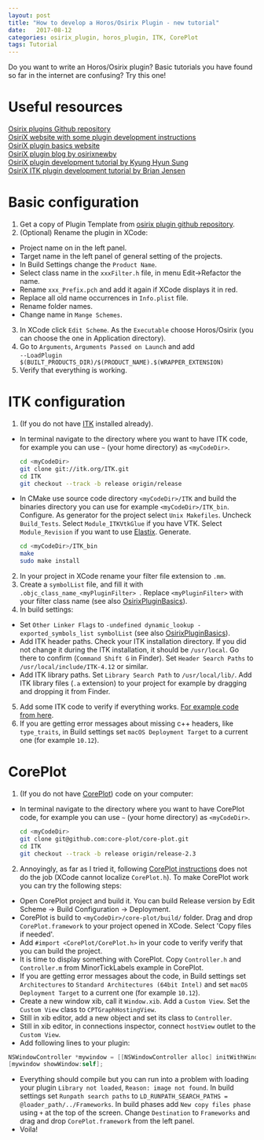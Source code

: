 ```yaml
---
layout: post
title: "How to develop a Horos/Osirix Plugin - new tutorial"
date:   2017-08-12
categories: osirix_plugin, horos_plugin, ITK, CorePlot
tags: Tutorial
---
```


Do you want to write an Horos/Osirix plugin? Basic tutorials you have found so far in the internet are confusing? Try this one!

# Useful resources
[Osirix plugins Github repository](https://github.com/pixmeo/osirixplugins)  
[OsiriX website with some plugin development instructions](http://www.osirix-viewer.com/Documentation/Guides/Development/)  
[OsiriX plugin basics website](https://osirixpluginbasics.wordpress.com)  
[OsiriX plugin blog by osirixnewby](http://myfirstosirixplugin.blogspot.com/)  
[OsiriX plugin development tutorial by Kyung Hyun Sung](http://kyungs.bol.ucla.edu/Site/Software.html)  
[OsiriX ITK plugin development tutorial by Brian Jensen](http://campar.in.tum.de/Students/SepOsiriXSegmentation)

# Basic configuration
1. Get a copy of Plugin Template from [osirix plugin github repository](https://github.com/pixmeo/osirixplugins).
2. (Optional) Rename the plugin in XCode:
  * Project name on in the left panel.
  * Target name in the left panel of general setting of the projects.
  * In Build Settings change the `Product Name`.
  * Select class name in the `xxxFilter.h` file, in menu Edit->Refactor the name.
  * Rename `xxx_Prefix.pch` and add it again if XCode displays it in red.
  * Replace all old name occurrences in `Info.plist` file.
  * Rename folder names.
  * Change name in `Mange Schemes`.
3. In XCode click `Edit Scheme`. As the `Executable` choose Horos/Osirix (you can choose the one in Application directory).
4. Go to `Arguments`, `Arguments Passed on Launch` and add     
  `--LoadPlugin $(BUILT_PRODUCTS_DIR)/$(PRODUCT_NAME).$(WRAPPER_EXTENSION)`
5. Verify that everything is working.

# ITK configuration
1. (If you do not have [ITK](http://itk.org) installed already).  
  * In terminal navigate to the directory where you want to have ITK code, for example you can use `~` (your home directory) as `<myCodeDir>`.  
    ```bash
    cd <myCodeDir>  
    git clone git://itk.org/ITK.git  
    cd ITK  
    git checkout --track -b release origin/release
    ```
  * In CMake use source code directory `<myCodeDir>/ITK` and build the binaries directory you can use for example `<myCodeDir>/ITK_bin`. Configure. As generator for the project select `Unix Makefiles`. Uncheck `Build_Tests`. Select `Module_ITKVtkGlue` if you have VTK. Select `Module_Revision` if you want to use [Elastix](http://elastix.isi.uu.nl/). Generate.
    ```sh
    cd <myCodeDir>/ITK_bin  
    make
    sudo make install
    ```
2. In your project in XCode rename your filter file extension to `.mm`.
3. Create a `symbolList` file, and fill it with `.objc_class_name_<myPluginFilter> `.
Replace `<myPluginFilter>` with your filter class name (see also [OsirixPluginBasics](https://osirixpluginbasics.wordpress.com/2015/09/29/osirix-plugin-with-itk4/)).
4. In build settings:
  * Set `Other Linker Flags` to `-undefined dynamic_lookup -exported_symbols_list symbolList` (see also [OsirixPluginBasics](https://osirixpluginbasics.wordpress.com/2015/09/29/osirix-plugin-with-itk4/)).
  * Add ITK header paths. Check your ITK installation directory. If you did not change it during the ITK installation, it should be `/usr/local`. Go there to confirm (`Command Shift G` in Finder). Set `Header Search Paths` to `/usr/local/include/ITK-4.12` or similar.
  * Add ITK library paths. Set `Library Search Path` to `/usr/local/lib/`. Add ITK library files (`.a` extension) to your project for example by dragging and dropping it from Finder.
5. Add some ITK code to verify if everything works. [For example code from here](https://gist.github.com/MRKonrad/b48712778aebb07000fd93a739beab66).
6. If you are getting error messages about missing c++ headers, like `type_traits`, in Build settings set `macOS Deployment Target` to a current one (for example `10.12`).

# CorePlot

1. (If you do not have [CorePlot](https://github.com/core-plot/core-plot)) code on your computer:
  * In terminal navigate to the directory where you want to have CorePlot code, for example you can use `~` (your home directory) as `<myCodeDir>`.  
    ```sh
    cd <myCodeDir>  
    git clone git@github.com:core-plot/core-plot.git  
    cd ITK  
    git checkout --track -b release origin/release-2.3  
    ```
2. Annoyingly, as far as I tried it, following [CorePlot instructions](https://github.com/core-plot/core-plot/wiki/Using-Core-Plot-in-an-Application) does not do the job (XCode cannot localize `CorePlot.h`). To make CorePlot work you can try the following steps:
  * Open CorePlot project and build it. You can build Release version by Edit Scheme -> Build Configuration -> Deployment.
  * CorePlot is build to `<myCodeDir>/core-plot/build/` folder. Drag and drop `CorePlot.framework` to your project opened in XCode. Select 'Copy files if needed'.
  * Add `#import <CorePlot/CorePlot.h>` in your code to verify verify that you can build the project.
  * It is time to display something with CorePlot. Copy `Controller.h` and `Controller.m` from MinorTickLabels example in CorePlot.
  * If you are getting error messages about the code, in Build settings set `Architectures` to `Standard Architectures (64bit Intel)` and set `macOS Deployment Target` to a current one (for example `10.12`).
  * Create a new window xib, call it `Window.xib`. Add a `Custom View`. Set the `Custom View` class to `CPTGraphHostingView`.
  * Still in xib editor, add a new object and set its class to `Controller`.
  * Still in xib editor, in connections inspector, connect `hostView` outlet to the `Custom View`.
  * Add following lines to your plugin:
  ```objective-c
  NSWindowController *mywindow = [[NSWindowController alloc] initWithWindowNibName:@"Window" owner:self];
  [mywindow showWindow:self];
  ```
  * Everything should compile but you can run into a problem with loading your plugin `Library not loaded`, `Reason: image not found`. In build settings set
  `Runpath search paths` to `LD_RUNPATH_SEARCH_PATHS = @loader_path/../Frameworks`. In build phases add `New copy files phase` using `+` at the top of the screen. Change `Destination` to `Frameworks` and drag and drop `CorePlot.framework` from the left panel.
  * Voila!
